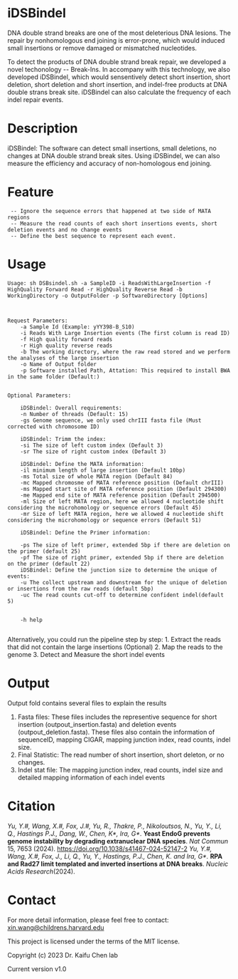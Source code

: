 # iDSBindel
DNA double strand breaks are one of the most deleterious DNA lesions. The repair by nonhomologous end joining is error-prone, which would induced small insertions or  remove damaged or mismatched nucleotides.

To detect the products of DNA double strand break repair, we developed a novel techonology -- Break-Ins. In accompany with this technology, we also developed iDSBindel, which would sensentively detect short insertion, short deletion, short deletion and short insertion, and indel-free products at DNA double strans break site. iDSBindel can also calculate the frequency of each indel repair events.


# Description
iDSBindel: The software can detect small insertions, small deletions, no changes at DNA double strand break sites. Using iDSBindel, we can also measure the efficiency and accuracy of non-homologous end joining.

# Feature 
	 -- Ignore the sequence errors that happened at two side of MATA regions
	 -- Measure the read counts of each short insertions events, short deletion events and no change events
	 -- Define the best sequence to represent each event.

# Usage
```
Usage: sh DSBsindel.sh -a SampleID -i ReadsWithLargeInsertion -f HighQuality Forward Read -r HighQuality Reverse Read -b WorkingDirectory -o OutputFolder -p SoftwareDirectory [Options]



Request Parameters:
	-a Sample Id (Example: yYY398-B_S10)
	-i Reads With Large Insertion events (The first column is read ID)
	-f High quality forward reads
	-r High quality reverse reads
	-b The working directory, where the raw read stored and we perform the analyses of the large insertion
	-o Name of Output folder
	-p Software installed Path, Attation: This required to install BWA in the same folder (Default:)


Optional Parameters:

	iDSBindel: Overall requirements:
	-n Number of threads (Default: 15)
	-gs Genome sequence, we only used chrIII fasta file (Must corrected with chromosome ID)

	iDSBindel: Trimm the index:
	-si The size of left custom index (Default 3)
	-sr The size of right custom index (Default 3)

	iDSBindel: Define the MATA information:
	-il minimum length of large insertion (Default 10bp)
	-ms Total size of whole MATA region (Default 84)
	-mc Mapped chromosme of MATA reference position (Default chrIII)
	-ms Mapped start site of MATA reference position (Default 294300)
	-me Mapped end site of MATA reference position (Default 294500)
	-ml Size of left MATA region, here we allowed 4 nucleotide shift considering the microhomology or sequence errors (Default 45)
	-mr Size of left MATA region, here we allowed 4 nucleotide shift considering the microhomology or sequence errors (Default 51)

	iDSBindel: Define the Primer information:

	-ps The size of left primer, extended 5bp if there are deletion on the primer (default 25)
	-pf The size of right primer, extended 5bp if there are deletion on the primer (default 22)
	iDSBindel: Define the junction size to determine the unique of events:
	-u The collect upstream and downstream for the unique of deletion or insertions from the raw reads (default 5bp)
	-uc The read counts cut-off to determine confident indel(default 5)


	-h help
	
```


Alternatively, you could run the pipeline step by step:
	1. Extract the reads that did not contain the large insertions (Optional)
	2. Map the reads to the genome
	3. Detect and Measure the short indel events

# Output
Output fold contains several files to explain the results

1. Fasta files: These files includes the representive sequence for short insertion (outpout_insertion.fasta) and deletion events (outpout_deletion.fasta). These files also contain the information of sequenceID, mapping CIGAR, mapping junction index, read counts, indel size. 
2. Final Statistic: The read number of short insertion, short deleton, or no changes.
3. Indel stat file: The mapping junction index, read counts, indel size and detailed mapping information of each indel events

# Citation
_Yu, Y.#, Wang, X.#, Fox, J.#, Yu, R., Thakre, P., Nikoloutsos, N., Yu, Y., Li, Q., Hastings P.J., Dang, W., Chen, K*, Ira, G*_. **Yeast EndoG prevents genome instability by degrading extranuclear DNA species**. _Nat Commun_ 15, 7653 (2024). https://doi.org/10.1038/s41467-024-52147-2
_Yu, Y.#*, Wang, X.#, Fox, J., Li, Q., Yu, Y., Hastings, P.J., Chen, K.* and Ira, G*._ **RPA and Rad27 limit templated and inverted insertions at DNA breaks**. _Nucleic Acids Research_(2024). 

# Contact		
For more detail information, please feel free to contact: xin.wang@childrens.harvard.edu

This project is licensed under the terms of the MIT license.

Copyright (c) 2023 Dr. Kaifu Chen lab

Current version v1.0


